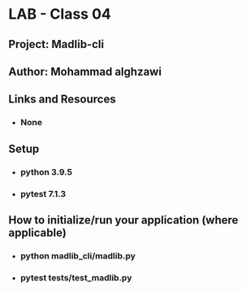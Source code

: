 # LAB - Class 04

## Project: Madlib-cli

## Author: Mohammad alghzawi

## Links and Resources
* ### None

## Setup
* ### python 3.9.5
* ### pytest 7.1.3

## How to initialize/run your application (where applicable)

* ### python madlib_cli/madlib.py
* ### pytest tests/test_madlib.py   

